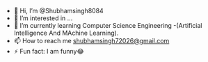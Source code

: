 - 👋 Hi, I’m @Shubhamsingh8084
- 👀 I’m interested in ...
- 🌱 I’m currently learning Computer Science Engineering -(Artificial Intelligence And MAchine Learning).
- 📫 How to reach me shubhamsingh72026@gmail.com
- ⚡ Fun fact: I am funny😂

<!---
Shubhamsingh8084/Shubhamsingh8084 is a ✨ special ✨ repository because its `README.md` (this file) appears on your GitHub profile.
You can click the Preview link to take a look at your changes.
--->
